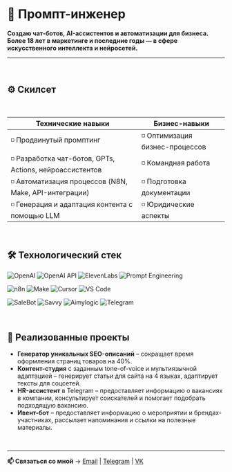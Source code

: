 # 🧩 Промпт-инженер

**Создаю чат-ботов, AI-ассистентов и автоматизации для бизнеса.  
Более 18 лет в маркетинге и последние годы — в сфере искусственного интеллекта и нейросетей.**  

---
<br>   

## ⚙️ Скилсет  
<br>   

| Технические навыки | Бизнес-навыки |
|--------------------|---------------|
| ◽ Продвинутый промптинг | ◽ Оптимизация бизнес-процессов |
| ◽ Разработка чат-ботов, GPTs, Actions, нейроассистентов | ◽ Командная работа |
| ◽ Автоматизация процессов (N8N, Make, API-интеграции)   |◽ Подготовка документации |
| ◽ Генерация и адаптация контента с помощью LLM   | ◽ Юридические аспекты |  
<br>   
  

## 🛠️ Технологический стек

![OpenAI](https://img.shields.io/badge/OpenAI_GPTs-412991?style=for-the-badge&logo=openai&logoColor=white)  ![OpenAI API](https://img.shields.io/badge/OpenAI_API-000000?style=for-the-badge&logo=openai&logoColor=white)  ![ElevenLabs](https://img.shields.io/badge/ElevenLabs-FF6F00?style=for-the-badge&logo=elevenlabs&logoColor=white)  ![Prompt Engineering](https://img.shields.io/badge/Prompt_Engineering-1E90FF?style=for-the-badge&logo=semanticweb&logoColor=white)    

![n8n](https://img.shields.io/badge/n8n-EA4C89?style=for-the-badge&logo=n8n&logoColor=white)  ![Make](https://img.shields.io/badge/Make-2E86C1?style=for-the-badge&logo=make&logoColor=white)  ![Cursor](https://img.shields.io/badge/Cursor-000000?style=for-the-badge&logo=visualstudiocode&logoColor=white)  ![VS Code](https://img.shields.io/badge/VS_Code-0078d7?style=for-the-badge&logo=visualstudiocode&logoColor=white)    

![SaleBot](https://img.shields.io/badge/SaleBot-FF4500?style=for-the-badge&logo=chatbot&logoColor=white)  ![Savvy](https://img.shields.io/badge/Savvy-6A5ACD?style=for-the-badge&logo=chatbot&logoColor=white)  ![Aimylogic](https://img.shields.io/badge/Aimylogic-20B2AA?style=for-the-badge&logo=chatbot&logoColor=white)  ![Telegram](https://img.shields.io/badge/Telegram-26A5E4?style=for-the-badge&logo=telegram&logoColor=white)    

<br>    

## 🚀 Реализованные проекты
- **Генератор уникальных SEO-описаний** – сокращает время оформления страниц товаров на 40%.
- **Контент-студия** с заданным tone-of-voice и мультиязычной адаптацией – генерирует статьи для сайта на 4 языках, адаптирует тексты для соцсетей.
- **HR-ассистент** в Telegram – предоставляет информацию о вакансиях в компании, консультирует соискателей и помогает подобрать подходящую вакансию.
- **Ивент-бот** – предоставляет информацию о мероприятии и брендах-участниках, рассылает напоминания и ссылки на полезные материалы.  
<br>

---

**📫 Связаться со мной** →   [Email](mailto:anna.mikhalina@gmail.com)  |   [Telegram](https://t.me/a_mikhalina)  |   [VK](https://vk.com/a_mikhalina)
